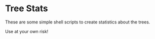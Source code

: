 # Tree Stats

These are some simple shell scripts to create statistics about the trees.

Use at your own risk!
